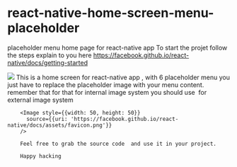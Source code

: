 # react-native-home-screen-menu-placeholder
placeholder menu home page for react-native app
To start the projet follow the steps explain to you here https://facebook.github.io/react-native/docs/getting-started

<image src="https://github.com/MariusMonkam/react-native-home-screen-menu-placeholder/blob/master/66260281_378546599679538_631759714664841216_n.jpg" />
This is a home screen for react-native app , with 6 placeholder menu you just have to replace the placeholder image with your menu content.
remember that for that for internal image system you should use
<Image source={require('/react-native/img/favicon.png')}
        /> for external image system 
        
        <Image style={{width: 50, height: 50}}
          source={{uri: 'https://facebook.github.io/react-native/docs/assets/favicon.png'}}
        />
        
        Feel free to grab the source code  and use it in your project.
        
        Happy hacking
